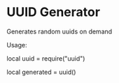# UUID Generator

Generates random uuids on demand

Usage:

local uuid = require("uuid")

local generated = uuid()